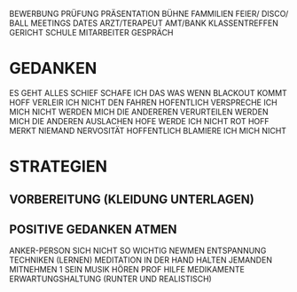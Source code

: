 BEWERBUNG
PRÜFUNG
PRÄSENTATION
BÜHNE
FAMMILIEN FEIER/ DISCO/ BALL
MEETINGS
DATES
ARZT/TERAPEUT
AMT/BANK
KLASSENTREFFEN
GERICHT
SCHULE
MITARBEITER GESPRÄCH

# GEDANKEN

ES GEHT ALLES SCHIEF
SCHAFE ICH DAS
WAS WENN BLACKOUT KOMMT
HOFF VERLEIR ICH NICHT DEN FAHREN
HOFENTLICH VERSPRECHE ICH MICH NICHT
WERDEN MICH DIE ANDEREREN VERURTEILEN
WERDEN MICH DIE ANDEREN AUSLACHEN
HOFE WERDE ICH NICHT ROT
HOFF MERKT NIEMAND NERVOSITÄT
HOFFENTLICH BLAMIERE ICH MICH NICHT

# STRATEGIEN

VORBEREITUNG (KLEIDUNG UNTERLAGEN)
----------------------------------------------------------------------------
POSITIVE GEDANKEN
ATMEN
----------------------------------------------------------------------------
ANKER-PERSON
SICH NICHT SO WICHTIG NEWMEN
ENTSPANNUNG TECHNIKEN (LERNEN)
MEDITATION
IN DER HAND HALTEN 
JEMANDEN MITNEHMEN
1 SEIN
MUSIK HÖREN
PROF HILFE
MEDIKAMENTE
ERWARTUNGSHALTUNG (RUNTER UND REALISTISCH)





